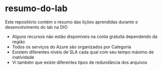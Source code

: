 # resumo-do-lab
Este repositório contém o resumo das lições aprendidas durante o desenvolvimento do lab na DIO

- Alguns recursos não estão disponíveis na conta gratuita dependendo da região
- Todos os serviços do Azure são organizados por Categoria
- Existem diferentes níveis de SLA cada qual com seu tempo máximo de inatividade
- Vi também que existe diferentes tipos de redundância dos arquivos
